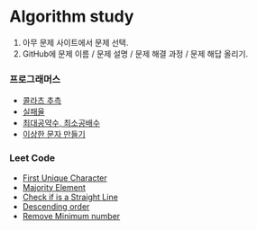 # Algorithm study

1. 아무 문제 사이트에서 문제 선택.
2. GitHub에 문제 이름 / 문제 설명 / 문제 해결 과정 / 문제 해답 올리기.

### 프로그래머스
- [콜라츠 추측](http://www.google.co.kr)
- [실패율](http://www.google.co.kr)
- [최대공약수, 최소공배수](http://www.google.co.kr)
- [이상한 문자 만들기](http://www.google.co.kr)

### Leet Code
- [First Unique Character](http://www.google.co.kr)
- [Majority Element](http://www.google.co.kr)
- [Check if is a Straight Line](http://www.google.co.kr)
- [Descending order](http://www.google.co.kr)
- [Remove Minimum number](http://www.google.co.kr)
